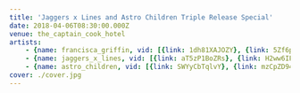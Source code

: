```yaml
---
title: 'Jaggers x Lines and Astro Children Triple Release Special'
date: 2018-04-06T08:30:00.000Z
venue: the_captain_cook_hotel
artists:
    - {name: francisca_griffin, vid: [{link: 1dh81XAJOZY}, {link: 5Zf6p7nMexU}, {link: NUIpyGQzUHk}]}
    - {name: jaggers_x_lines, vid: [{link: aT5zP1BoZRs}, {link: H2ww6IFH7uQ}, {link: 9tUbMJlaO-o}]}
    - {name: astro_children, vid: [{link: SWYyCbTqlvY}, {link: mzCpZD94JWM}]}
cover: ./cover.jpg
---
```

